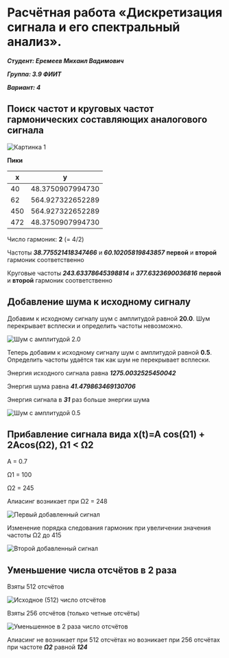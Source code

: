 # Расчётная работа «Дискретизация сигнала и его спектральный анализ».

***Студент: Еремеев Михаил Вадимович***

***Группа: 3.9 ФИИТ***

***Вариант: 4***

## Поиск частот и круговых частот гармонических составляющих аналогового сигнала

![Картинка 1](1.png)

**Пики**

x   | y
----|-----------------
40  | 48.3750907994730
62  | 564.927322652289
450 | 564.927322652289
472 | 48.3750907994730     

Число гармоник: **2** (= 4/2)

Частоты ***38.775521418347466*** и ***60.10205819843857*** **первой** и **второй** гармоник соответственно

Круговые частоты ***243.63378645398814*** и ***377.6323690036816*** **первой** и **второй** гармоник соответственно

## Добавление шума к исходному сигналу

Добавим к исходному сигналу шум с амплитудой равной **20.0**. Шум перекрывает всплески и определить частоты невозможно.

![Шум с амплитудой 2.0](2.png)

Теперь добавим к исходному сигналу шум с амплитудой равной **0.5**. Определить частоты удаётся так как шум не перекрывает всплески.

Энергия исходного сигнала равна ***1275.0032525450042***

Энергия шума равна ***41.479863469130706***

Энергия сигнала в ***31*** раз больше энергии шума

![Шум с амплитудой 0.5](3.png)

## Прибавление сигнала вида x(t)=A cos(Ω1) + 2Acos(Ω2), Ω1 < Ω2

A = 0.7

Ω1 = 100

Ω2 = 245

Алиасинг возникает при Ω2 = 248

![Первый добавленный сигнал](4.png)

Изменение порядка следования гармоник при увеличении значения частоты Ω2 до 415

![Второй добавленный сигнал](5.png)

## Уменьшение числа отсчётов в 2 раза

Взяты 512 отсчётов

![Исходное (512) число отсчётов](6.png)

Взяты 256 отсчётов (только четные отсчёты)

![Уменьшенное в 2 раза число отсчётов](7.png)

Алиасинг не возникает при 512 отсчётах но возникает при 256 отсчётах при частоте ***Ω2*** равной ***124***
